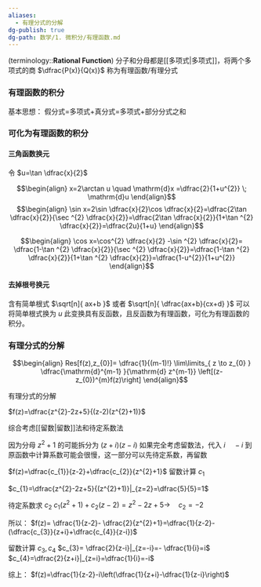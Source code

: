 ```yaml
---
aliases:
  - 有理分式的分解
dg-publish: true
dg-path: 数学/1. 微积分/有理函数.md
---
```

 (terminology::**Rational  Function**)
分子和分母都是[[多项式\|多项式]]，将两个多项式的商 $\dfrac{P(x)}{Q(x)}$ 称为有理函数/有理分式
### 有理函数的积分
基本思想： 假分式=多项式+真分式=多项式+部分分式之和
### 可化为有理函数的积分
#### 三角函数换元
令 $u=\tan \dfrac{x}{2}$

$$\begin{align}
x=2\arctan u \quad  \mathrm{d}x =\dfrac{2}{1+u^{2}} \; \mathrm{d}u
\end{align}$$
$$\begin{align}
\sin x=2\sin \dfrac{x}{2}\cos \dfrac{x}{2}=\dfrac{2\tan \dfrac{x}{2}}{\sec ^{2} \dfrac{x}{2}}=\dfrac{2\tan \dfrac{x}{2}}{1+\tan ^{2} \dfrac{x}{2}}=\dfrac{2u}{1+u}
\end{align}$$

$$\begin{align}
\cos x=\cos^{2} \dfrac{x}{2} -\sin ^{2} \dfrac{x}{2}= \dfrac{1-\tan ^{2} \dfrac{x}{2}}{\sec ^{2} \dfrac{x}{2}}=\dfrac{1-\tan ^{2} \dfrac{x}{2}}{1+\tan ^{2} \dfrac{x}{2}}=\dfrac{1-u^{2}}{1+u^{2}}
\end{align}$$

#### 去掉根号换元
含有简单根式 $\sqrt[n]{ ax+b }$ 或者 $\sqrt[n]{ \dfrac{ax+b}{cx+d} }$
可以将简单根式换为 $u$
此变换具有反函数，且反函数为有理函数，可化为有理函数的积分。
### 有理分式的分解
$$\begin{align}
Res[f(z),z_{0}]= \dfrac{1}{(m-1)!} \lim\limits_{ z \to z_{0} } \dfrac{\mathrm{d}^{m-1} }{\mathrm{d} z^{m-1}} \left[(z-z_{0})^{m}f(z)\right] 
\end{align}$$

有理分式的分解

$f(z)=\dfrac{z^{2}-2z+5}{(z-2)(z^{2}+1)}$ 

综合考虑[[留数\|留数]]法和待定系数法

因为分母 $z^{2}+1$ 的可能拆分为 $(z+i)(z-i)$ 
如果完全考虑留数法，代入 $i\quad -i$ 到原函数中计算系数可能会很慢，这一部分可以先待定系数，再留数

$f(z)=\dfrac{c_{1}}{z-2}+\dfrac{c_{2}}{z^{2}+1}$
留数计算 $c_{1}$

$c_{1}=\dfrac{z^{2}-2z+5}{(z^{2}+1)}|_{z=2}=\dfrac{5}{5}=1$

待定系数求 $c_{2}$
$c_{1}(z^{2}+1)+c_{2}(z-2)=z^{2}-2z+5  \to \quad c_{2}=-2$

所以：
$f(z)= \dfrac{1}{z-2}- \dfrac{2}{z^{2}+1}=\dfrac{1}{z-2}- (\dfrac{c_{3}}{z+i}+\dfrac{c_{4}}{z-i})$

留数计算 $c_{3},c_{4}$
$c_{3}= \dfrac{2}{z-i}|_{z=-i}=- \dfrac{1}{i}=i$
$c_{4}=\dfrac{2}{z+i}|_{z=i}=\dfrac{1}{i}=-i$

综上：
$f(z)=\dfrac{1}{z-2}-i\left(\dfrac{1}{z+i}-\dfrac{1}{z-i}\right)$

